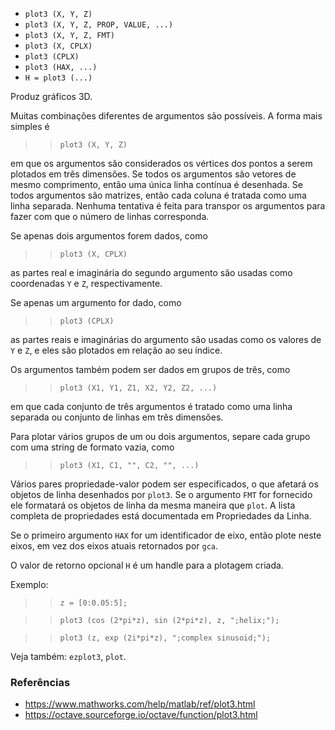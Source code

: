 - `plot3 (X, Y, Z)`
- `plot3 (X, Y, Z, PROP, VALUE, ...)`
- `plot3 (X, Y, Z, FMT)`
- `plot3 (X, CPLX)`
- `plot3 (CPLX)`
- `plot3 (HAX, ...)`
- `H = plot3 (...)`

Produz gráficos 3D.

Muitas combinações diferentes de argumentos são possíveis. A forma mais simples
é

> > `plot3 (X, Y, Z)`

em que os argumentos são considerados os vértices dos pontos a serem plotados
em três dimensões. Se todos os argumentos são vetores de mesmo comprimento,
então uma única linha contínua é desenhada. Se todos argumentos são matrizes,
então cada coluna é tratada como uma linha separada. Nenhuma tentativa é feita
para transpor os argumentos para fazer com que o número de linhas corresponda.

Se apenas dois argumentos forem dados, como

> > `plot3 (X, CPLX)`

as partes real e imaginária do segundo argumento são usadas como coordenadas
`Y` e `Z`, respectivamente.

Se apenas um argumento for dado, como

> > `plot3 (CPLX)`

as partes reais e imaginárias do argumento são usadas como os valores de `Y` e
`Z`, e eles são plotados em relação ao seu índice.

Os argumentos também podem ser dados em grupos de três, como

> > `plot3 (X1, Y1, Z1, X2, Y2, Z2, ...)`

em que cada conjunto de três argumentos é tratado como uma linha separada ou
conjunto de linhas em três dimensões.

Para plotar vários grupos de um ou dois argumentos, separe cada grupo com uma
string de formato vazia, como

> > `plot3 (X1, C1, "", C2, "", ...)`

Vários pares propriedade-valor podem ser especificados, o que afetará os
objetos de linha desenhados por `plot3`. Se o argumento `FMT` for fornecido ele
formatará os objetos de linha da mesma maneira que `plot`. A lista completa de
propriedades está documentada em Propriedades da Linha.

Se o primeiro argumento `HAX` for um identificador de eixo, então plote neste
eixos, em vez dos eixos atuais retornados por `gca`.

O valor de retorno opcional `H` é um handle para a plotagem criada.

Exemplo:

> > `z = [0:0.05:5];`

> > `plot3 (cos (2*pi*z), sin (2*pi*z), z, ";helix;");`

> > `plot3 (z, exp (2i*pi*z), ";complex sinusoid;");`

Veja também: `ezplot3`, `plot`.

### Referências

- https://www.mathworks.com/help/matlab/ref/plot3.html
- https://octave.sourceforge.io/octave/function/plot3.html
